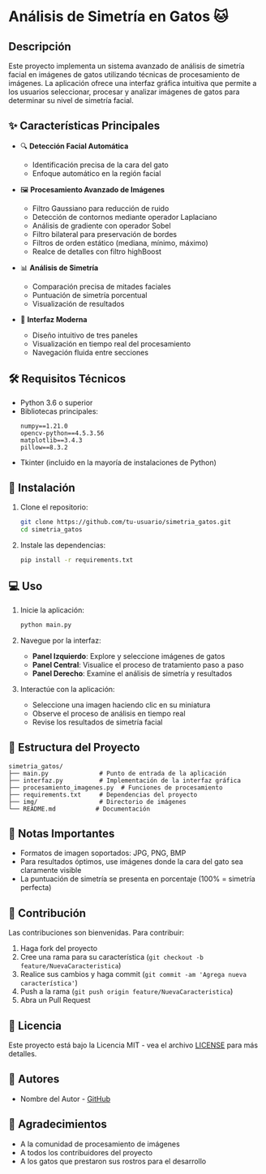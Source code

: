 # Análisis de Simetría en Gatos 🐱

## Descripción
Este proyecto implementa un sistema avanzado de análisis de simetría facial en imágenes de gatos utilizando técnicas de procesamiento de imágenes. La aplicación ofrece una interfaz gráfica intuitiva que permite a los usuarios seleccionar, procesar y analizar imágenes de gatos para determinar su nivel de simetría facial.

## ✨ Características Principales

- 🔍 **Detección Facial Automática**
  - Identificación precisa de la cara del gato
  - Enfoque automático en la región facial

- 🖼️ **Procesamiento Avanzado de Imágenes**
  - Filtro Gaussiano para reducción de ruido
  - Detección de contornos mediante operador Laplaciano
  - Análisis de gradiente con operador Sobel
  - Filtro bilateral para preservación de bordes
  - Filtros de orden estático (mediana, mínimo, máximo)
  - Realce de detalles con filtro highBoost

- 📊 **Análisis de Simetría**
  - Comparación precisa de mitades faciales
  - Puntuación de simetría porcentual
  - Visualización de resultados

- 🎯 **Interfaz Moderna**
  - Diseño intuitivo de tres paneles
  - Visualización en tiempo real del procesamiento
  - Navegación fluida entre secciones

## 🛠️ Requisitos Técnicos

- Python 3.6 o superior
- Bibliotecas principales:
  ```
  numpy==1.21.0
  opencv-python==4.5.3.56
  matplotlib==3.4.3
  pillow==8.3.2
  ```
- Tkinter (incluido en la mayoría de instalaciones de Python)

## 🚀 Instalación

1. Clone el repositorio:
   ```bash
   git clone https://github.com/tu-usuario/simetria_gatos.git
   cd simetria_gatos
   ```

2. Instale las dependencias:
   ```bash
   pip install -r requirements.txt
   ```

## 💻 Uso

1. Inicie la aplicación:
   ```bash
   python main.py
   ```

2. Navegue por la interfaz:
   - **Panel Izquierdo**: Explore y seleccione imágenes de gatos
   - **Panel Central**: Visualice el proceso de tratamiento paso a paso
   - **Panel Derecho**: Examine el análisis de simetría y resultados

3. Interactúe con la aplicación:
   - Seleccione una imagen haciendo clic en su miniatura
   - Observe el proceso de análisis en tiempo real
   - Revise los resultados de simetría facial

## 📁 Estructura del Proyecto

```
simetria_gatos/
├── main.py              # Punto de entrada de la aplicación
├── interfaz.py          # Implementación de la interfaz gráfica
├── procesamiento_imagenes.py  # Funciones de procesamiento
├── requirements.txt     # Dependencias del proyecto
├── img/                 # Directorio de imágenes
└── README.md           # Documentación
```

## 📝 Notas Importantes

- Formatos de imagen soportados: JPG, PNG, BMP
- Para resultados óptimos, use imágenes donde la cara del gato sea claramente visible
- La puntuación de simetría se presenta en porcentaje (100% = simetría perfecta)

## 🤝 Contribución

Las contribuciones son bienvenidas. Para contribuir:

1. Haga fork del proyecto
2. Cree una rama para su característica (`git checkout -b feature/NuevaCaracteristica`)
3. Realice sus cambios y haga commit (`git commit -am 'Agrega nueva característica'`)
4. Push a la rama (`git push origin feature/NuevaCaracteristica`)
5. Abra un Pull Request

## 📄 Licencia

Este proyecto está bajo la Licencia MIT - vea el archivo [LICENSE](LICENSE) para más detalles.

## 👥 Autores

- Nombre del Autor - [GitHub](https://github.com/tu-usuario)

## 🙏 Agradecimientos

- A la comunidad de procesamiento de imágenes
- A todos los contribuidores del proyecto
- A los gatos que prestaron sus rostros para el desarrollo